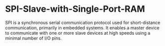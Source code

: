 # SPI-Slave-with-Single-Port-RAM
SPI is a synchronous serial communication protocol used for short-distance communication, primarily in embedded systems. It enables a master device to communicate with one or more slave devices at high speeds using a minimal number of I/O pins.
